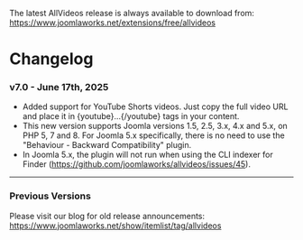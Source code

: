 The latest AllVideos release is always available to download from: https://www.joomlaworks.net/extensions/free/allvideos

# Changelog

### v7.0 - June 17th, 2025
- Added support for YouTube Shorts videos. Just copy the full video URL and place it in {youtube}...{/youtube} tags in your content.
- This new version supports Joomla versions 1.5, 2.5, 3.x, 4.x and 5.x, on PHP 5, 7 and 8. For Joomla 5.x specifically, there is no need to use the "Behaviour - Backward Compatibility" plugin.
- In Joomla 5.x, the plugin will not run when using the CLI indexer for Finder (https://github.com/joomlaworks/allvideos/issues/45).

---

### Previous Versions
Please visit our blog for old release announcements: https://www.joomlaworks.net/show/itemlist/tag/allvideos
